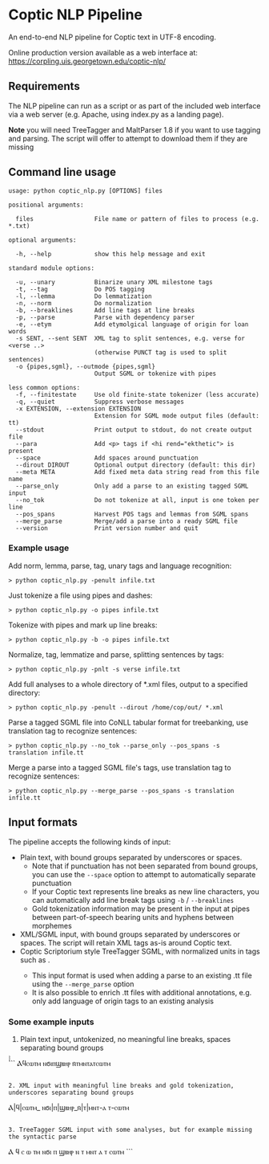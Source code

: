 # Coptic NLP Pipeline

An end-to-end NLP pipeline for Coptic text in UTF-8 encoding. 

Online production version available as a web interface at:
https://corpling.uis.georgetown.edu/coptic-nlp/

## Requirements

The NLP pipeline can run as a script or as part of the included web interface via a web server (e.g. Apache, using index.py as a landing page).

**Note** you will need TreeTagger and MaltParser 1.8 if you want to use tagging and parsing. The script will offer to attempt to download them if they are missing

## Command line usage

```
usage: python coptic_nlp.py [OPTIONS] files

positional arguments:

  files                 File name or pattern of files to process (e.g. *.txt)

optional arguments:

  -h, --help            show this help message and exit

standard module options:

  -u, --unary           Binarize unary XML milestone tags
  -t, --tag             Do POS tagging
  -l, --lemma           Do lemmatization
  -n, --norm            Do normalization
  -b, --breaklines      Add line tags at line breaks
  -p, --parse           Parse with dependency parser
  -e, --etym            Add etymolgical language of origin for loan words
  -s SENT, --sent SENT  XML tag to split sentences, e.g. verse for <verse ..>
                        (otherwise PUNCT tag is used to split sentences)
  -o {pipes,sgml}, --outmode {pipes,sgml}
                        Output SGML or tokenize with pipes

less common options:
  -f, --finitestate     Use old finite-state tokenizer (less accurate)
  -q, --quiet           Suppress verbose messages
  -x EXTENSION, --extension EXTENSION
                        Extension for SGML mode output files (default: tt)
  --stdout              Print output to stdout, do not create output file
  --para                Add <p> tags if <hi rend="ekthetic"> is present
  --space               Add spaces around punctuation
  --dirout DIROUT       Optional output directory (default: this dir)
  --meta META           Add fixed meta data string read from this file name
  --parse_only          Only add a parse to an existing tagged SGML input
  --no_tok              Do not tokenize at all, input is one token per line
  --pos_spans           Harvest POS tags and lemmas from SGML spans
  --merge_parse         Merge/add a parse into a ready SGML file
  --version             Print version number and quit
```

### Example usage

Add norm, lemma, parse, tag, unary tags and language recognition:
```
> python coptic_nlp.py -penult infile.txt
```

Just tokenize a file using pipes and dashes:
```
> python coptic_nlp.py -o pipes infile.txt
```

Tokenize with pipes and mark up line breaks:
```
> python coptic_nlp.py -b -o pipes infile.txt
```

Normalize, tag, lemmatize and parse, splitting sentences by <verse> tags:
```
> python coptic_nlp.py -pnlt -s verse infile.txt
```

Add full analyses to a whole directory of *.xml files, output to a specified directory:
```
> python coptic_nlp.py -penult --dirout /home/cop/out/ *.xml
```

Parse a tagged SGML file into CoNLL tabular format for treebanking, use translation tag to recognize sentences:
```
> python coptic_nlp.py --no_tok --parse_only --pos_spans -s translation infile.tt
```

Merge a parse into a tagged SGML file's <norm> tags, use translation tag to recognize sentences:
```
> python coptic_nlp.py --merge_parse --pos_spans -s translation infile.tt
```

## Input formats

The pipeline accepts the following kinds of input:

  * Plain text, with bound groups separated by underscores or spaces. 
    * Note that if punctuation has not been separated from bound groups, you can use the `--space` option to attempt to automatically separate punctuation
    * If your Coptic text represents line breaks as new line characters, you can automatically add line break tags using `-b` / `--breaklines`
    * Gold tokenization information may be present in the input at pipes between part-of-speech bearing units and hyphens between morphemes
  * XML/SGML input, with bound groups separated by underscores or spaces. The script will retain XML tags as-is around Coptic text. 
  * Coptic Scriptorium style TreeTagger SGML, with normalized units in tags such as <norm norm="...">. 
    * This input format is used when adding a parse to an existing .tt file using the `--merge_parse` option
    * It is also possible to enrich .tt files with additional annotations, e.g. only add language of origin tags to an existing analysis

### Some example inputs

1. Plain text input, untokenized, no meaningful line breaks, spaces separating bound groups

̀̀̀̀```
Ⲁϥⲥⲱⲧⲙ ⲛϭⲓⲡϣⲃⲏⲣ ⲛ̄ⲧⲙⲛⲧⲁⲧⲥⲱⲧⲙ
```

2. XML input with meaningful line breaks and gold tokenization, underscores separating bound groups

```
Ⲁ|ϥ|ⲥ<hi renf="large">ⲱ</hi>ⲧⲙ_
ⲛϭⲓ|ⲡ|ϣⲃⲏⲣ_ⲛ̄|ⲧ|ⲙⲛⲧ-ⲁ
ⲧ-ⲥⲱⲧⲙ
```

3. TreeTagger SGML input with some analyses, but for example missing the syntactic parse

```
<lb n="1">
<norm_group norm_group="ⲁϥⲥⲱⲧⲙ" orig_group="ⲁϥⲥⲱⲧⲙ">
<norm norm="ⲁ" orig="Ⲁ" lemma="ⲁ" pos="APST">
Ⲁ
</norm>
<norm norm="ϥ" orig="ϥ" lemma="ⲛⲧⲟϥ" pos="PPERS">
ϥ
</norm>
<norm norm="ⲥⲱⲧⲙ" orig="ⲥⲱⲧⲙ" lemma="ⲥⲱⲧⲙ" pos="V">
ⲥ
<hi rend="large">
ⲱ
</hi>
ⲧⲙ
</norm>
</norm_group>
</lb>
<lb n="2">
<norm_group norm_group="ⲛϭⲓⲡϣⲃⲏⲣ" orig_group="ⲛϭⲓⲡϣⲃⲏⲣ">
<norm norm="ⲛϭⲓ" orig="ⲛϭⲓ" lemma="ⲛϭⲓ" pos="PTC">
ⲛϭⲓ
</norm>
<norm norm="ⲡ" orig="ⲡ" lemma="ⲡ" pos="ART">
ⲡ
</norm>
<norm norm="ϣⲃⲏⲣ" orig="ϣⲃⲏⲣ" lemma="ϣⲃⲏⲣ" pos="N">
ϣⲃⲏⲣ
</norm>
</norm_group>
<norm_group norm_group="ⲛⲧⲙⲛⲧⲁⲧⲥⲱⲧⲙ" orig_group="ⲛ̄ⲧⲙⲛⲧⲁⲧⲥⲱⲧⲙ">
<norm norm="ⲛ" orig="ⲛ̄" lemma="ⲛ" pos="PREP">
ⲛ
</norm>
<norm norm="ⲧ" orig="ⲧ" lemma="ⲡ" pos="ART">
ⲧ
</norm>
<norm norm="ⲙⲛⲧⲁⲧⲥⲱⲧⲙ" orig="ⲙⲛⲧⲁⲧⲥⲱⲧⲙ" lemma="ⲙⲛⲧⲁⲧⲥⲱⲧⲙ" pos="N">
<morph morph="ⲙⲛⲧ">
ⲙⲛⲧ
</morph>
<morph morph="ⲁⲧ">
ⲁ
</lb>
<lb n="3">
ⲧ
</morph>
<morph morph="ⲥⲱⲧⲙ">
ⲥⲱⲧⲙ
</morph>
</norm>
</norm_group>
</lb>
```
